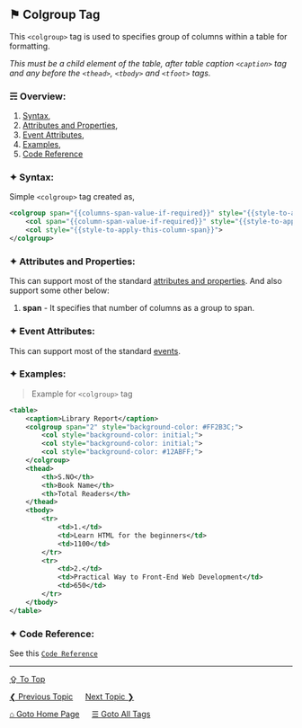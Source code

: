 ## &#9873; Colgroup Tag
This `<colgroup>` tag is used to specifies group of columns within a table for formatting.

*This must be a child element of the table, after table caption `<caption>` tag and any before the `<thead>`, `<tbody>` and `<tfoot>` tags.*

### &#9780; Overview:
1. [Syntax](#-syntax),
2. [Attributes and Properties](#-attributes-and-properties),
3. [Event Attributes](#-event-attributes),
4. [Examples](#-examples),
5. [Code Reference](#-code-reference)

### &#10022; Syntax:

Simple `<colgroup>` tag created as, 
```xml
<colgroup span="{{columns-span-value-if-required}}" style="{{style-to-apply-this-columns-span}}">
	<col span="{{column-span-value-if-required}}" style="{{style-to-apply-this-column-span}}">
	<col style="{{style-to-apply-this-column-span}}">
</colgroup>
```

### &#10022; Attributes and Properties:
This can support most of the standard [attributes and properties](../docs/attributes-and-properties.md).
And also support some other below:
1. **span** - It specifies that number of columns as a group to span.

### &#10022; Event Attributes:
This can support most of the standard [events](../docs/events.md).

### &#10022; Examples:
> Example for `<colgroup>` tag
```xml
<table>
	<caption>Library Report</caption>
	<colgroup span="2" style="background-color: #FF2B3C;">
		<col style="background-color: initial;">
		<col style="background-color: initial;">				
		<col style="background-color: #12ABFF;">
	</colgroup>
	<thead>
		<th>S.NO</th>
		<th>Book Name</th>
		<th>Total Readers</th>		
	</thead>
	<tbody>
		<tr>
			<td>1.</td>
			<td>Learn HTML for the beginners</td>
			<td>1100</td>			
		</tr>
		<tr>
			<td>2.</td>
			<td>Practical Way to Front-End Web Development</td>			
			<td>650</td>
		</tr>
	</tbody>
</table>
```

### &#10022; Code Reference:
See this [`Code Reference`](../code/colgroup-tag.html)

---
[&#8682; To Top](#-colgroup-tag)

[&#10094; Previous Topic](./col-tag.md) &emsp; [Next Topic &#10095;](./data-tag.md)

[&#8962; Goto Home Page](../README.md) &emsp; [&#9776; Goto All Tags](../all-tags.md)
